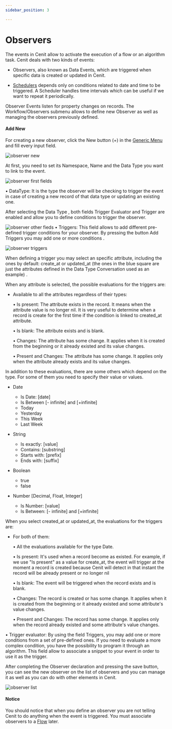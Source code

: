 ```yaml
---
sidebar_position: 3

---
```


# Observers

The events in Cenit allow to activate the execution of a flow or an algorithm task. Cenit deals with two kinds of events:

- Observers, also known as Data Events, which are triggered when specific data is created or updated in Cenit.

- [Schedulers](workflows/observers.md) depends only on conditions related to date and time to be triggered. A Scheduler handles time intervals which can be useful if we want to repeat it periodically.

Observer Events listen for property changes on records. The Workflow/Observers submenu allows to define new Observer as well as managing the observers previously defined.

#### Add New

For creating a new observer, click the New button (+) in the [Generic Menu](generic/generic_menu_options_.md) and fill every input field.

![observer new](https://user-images.githubusercontent.com/54523080/150700361-ee4283d7-6509-4c93-9114-b842656005d4.png)

At first, you need to set its Namespace, Name and the Data Type you want to link to the event.

![observer first fields](https://user-images.githubusercontent.com/54523080/150700436-410f732e-8dbf-4a1c-b1d5-c3f367911479.png)

• DataType: It is the type the observer will be checking to trigger the event in case of creating a new record of that data type or updating an existing one. 

After selecting the Data Type , both fields Trigger Evaluator and Trigger are enabled and allow you to define conditions to trigger the observer.

![observer other fieds](https://user-images.githubusercontent.com/54523080/150700992-854c99b6-1eef-4963-853d-1fa8e91cb222.png)
• Triggers: This field allows to add different pre-defined trigger conditions for your observer. By pressing the button Add Triggers you may add one or more conditions .

![observer triggers](https://user-images.githubusercontent.com/54523080/150704564-c420d312-589f-4ad7-86e6-31ca412983ec.png)

When defining a trigger you may select an specific attribute, including the ones by default: create_at or updated_at  (the ones in the blue square are just the attributes defined in the Data Type Conversation used as an example) .

When any attribute is selected, the possible evaluations for the triggers are:

- Available to all the attributes regardless of their types:
  
  • Is present: The attribute exists in the record. It means when the attribute value is no longer nil. It is very useful to determine when a record is create for the first time if the condition is linked to created_at attribute.
  
  • Is blank: The attribute exists and is blank.
  
  • Changes: The attribute has some change. It applies when it is created from the beginning or it already existed and its value changes.
  
  • Present and Changes: The attribute has some change. It applies only when the attribute already exists and its value changes.

In addition to these evaluations, there are some others which depend on the type. For some of them you need to specify their value or values.

- Date
  
  - Is Date: [date]
  - Is Between [- infinite] and [+infinite]
  - Today
  - Yesterday
  - This Week
  - Last Week

- String
  
  - Is exactly: [value]
  - Contains: [substring]
  - Starts with: [prefix] 
  - Ends with: [suffix]

- Boolean
  
  - true
  - false

- Number [Decimal, Float, Integer]
  
  - Is Number: [value]
  - Is Between: [- infinite] and [+infinite]

When you select created_at or updated_at, the evaluations for the triggers are:

- For both of them:
  
  • All the evaluations available for the type Date.
  
  • Is present: It's used when a record become as existed. For example, if we use "Is present" as a value for create_at, the event will trigger at the moment a record is created because Cenit will detect in that instant the record will be already present or no longer nil
  
  • Is blank: The event will be triggered when the record exists and is blank.
  
  • Changes: The record is created or has some change. It applies when it is created from the beginning or it already existed and some attribute's value changes.
  
  • Present and Changes: The record has some change. It applies only when the record already existed and some attribute's value changes.

• Trigger evaluator: By using the field Triggers, you may add one or more conditions from a set of pre-defined ones. If you need to evaluate a more complex condition, you have the possibility to program it through an algorithm. This field allow to associate a snippet to your event in order to use it as the trigger.

After completing the Observer declaration and pressing the save button, you can see the new observer on the list of observers and you can manage it as well as you can do with other elements in Cenit.

![observer list](https://user-images.githubusercontent.com/54523080/150724986-03d1dab5-2ea9-4c43-8620-5e828f84fb00.png)

#### Notice

You should notice that when you define an observer you are not telling Cenit to do anything when the event is triggered. You must associate observers to a [Flow](workflows/flows.md)  later.